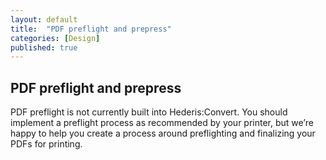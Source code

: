 ```yaml
---
layout: default
title:  "PDF preflight and prepress"
categories: [Design]
published: true
---
```


<section data-type="chapter" class="hsecchapter" data-hederis-type="hsecchapter" id="pxiQE5GnO"><h1 data-hederis-type="hblkchaptitle" class="hblkchaptitle" id="pbMGuBexT">PDF preflight and prepress</h1>
    <p class="hblkp" data-hederis-type="hblkp" id="po2B3erJq">PDF preflight is not currently built into Hederis:Convert. You should implement a preflight process as recommended by your printer, but we&#8217;re happy to help you create a process around preflighting and finalizing your PDFs for printing.</p>
    </section>
    
